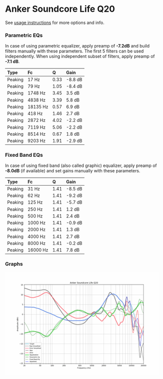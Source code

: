 # Anker Soundcore Life Q20
See [usage instructions](https://github.com/jaakkopasanen/AutoEq#usage) for more options and info.

### Parametric EQs
In case of using parametric equalizer, apply preamp of **-7.2dB** and build filters manually
with these parameters. The first 5 filters can be used independently.
When using independent subset of filters, apply preamp of **-7.1 dB**.

| Type    | Fc       |    Q | Gain    |
|:--------|:---------|:-----|:--------|
| Peaking | 17 Hz    | 0.33 | -8.8 dB |
| Peaking | 79 Hz    | 1.05 | -8.4 dB |
| Peaking | 1748 Hz  | 3.45 | 3.5 dB  |
| Peaking | 4838 Hz  | 3.39 | 5.8 dB  |
| Peaking | 18135 Hz | 0.57 | 6.9 dB  |
| Peaking | 418 Hz   | 1.46 | 2.7 dB  |
| Peaking | 2872 Hz  | 4.02 | -2.2 dB |
| Peaking | 7119 Hz  | 5.06 | -2.2 dB |
| Peaking | 8514 Hz  | 0.67 | 1.8 dB  |
| Peaking | 9203 Hz  | 1.91 | -2.9 dB |

### Fixed Band EQs
In case of using fixed band (also called graphic) equalizer, apply preamp of **-8.0dB**
(if available) and set gains manually with these parameters.

| Type    | Fc       |    Q | Gain    |
|:--------|:---------|:-----|:--------|
| Peaking | 31 Hz    | 1.41 | -8.5 dB |
| Peaking | 62 Hz    | 1.41 | -9.2 dB |
| Peaking | 125 Hz   | 1.41 | -5.7 dB |
| Peaking | 250 Hz   | 1.41 | 1.2 dB  |
| Peaking | 500 Hz   | 1.41 | 2.4 dB  |
| Peaking | 1000 Hz  | 1.41 | -0.9 dB |
| Peaking | 2000 Hz  | 1.41 | 1.3 dB  |
| Peaking | 4000 Hz  | 1.41 | 2.7 dB  |
| Peaking | 8000 Hz  | 1.41 | -0.2 dB |
| Peaking | 16000 Hz | 1.41 | 7.8 dB  |

### Graphs
![](./Anker%20Soundcore%20Life%20Q20.png)
